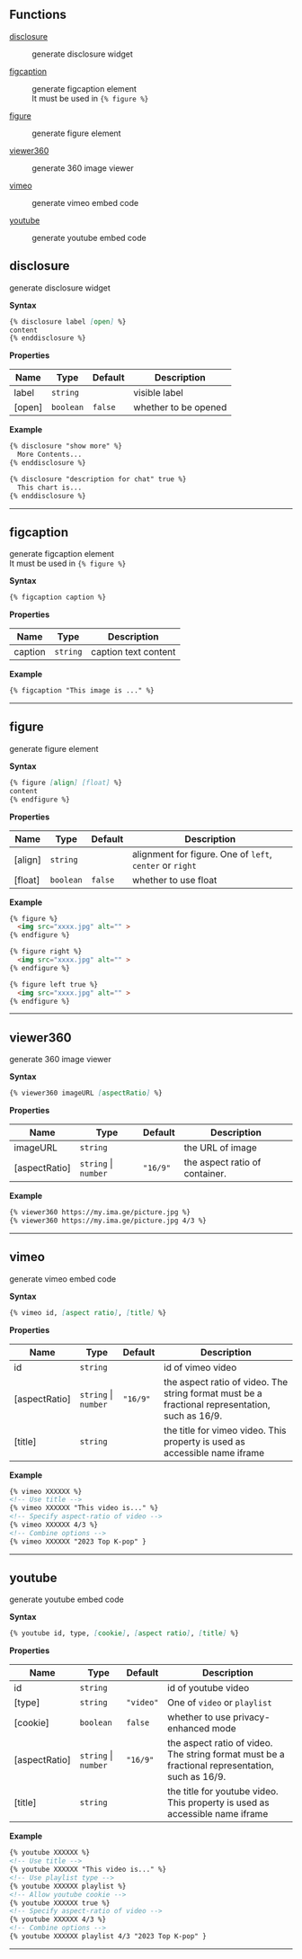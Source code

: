 ## Functions

<dl>
<dt><a href="#disclosure">disclosure</a></dt>
<dd><p>generate disclosure widget</p>
</dd>
<dt><a href="#figcaption">figcaption</a></dt>
<dd><p>generate figcaption element <br>
It must be used in <code>{% figure %}</code></p>
</dd>
<dt><a href="#figure">figure</a></dt>
<dd><p>generate figure element</p>
</dd>
<dt><a href="#viewer360">viewer360</a></dt>
<dd><p>generate 360 image viewer</p>
</dd>
<dt><a href="#vimeo">vimeo</a></dt>
<dd><p>generate vimeo embed code</p>
</dd>
<dt><a href="#youtube">youtube</a></dt>
<dd><p>generate youtube embed code</p>
</dd>
</dl>

<a name="disclosure"></a>

## disclosure
generate disclosure widget

**Syntax**
```markdown
{% disclosure label [open] %}
content
{% enddisclosure %}
```

**Properties**

| Name | Type | Default | Description |
| --- | --- | --- | --- |
| label | <code>string</code> |  | visible label |
| [open] | <code>boolean</code> | <code>false</code> | whether to be opened |

**Example**  
```markdown
{% disclosure "show more" %}
  More Contents...
{% enddisclosure %}

{% disclosure "description for chat" true %}
  This chart is...
{% enddisclosure %}
```

* * *

<a name="figcaption"></a>

## figcaption
generate figcaption element <br>
It must be used in `{% figure %}`

**Syntax**
```markdown
{% figcaption caption %}
```

**Properties**

| Name | Type | Description |
| --- | --- | --- |
| caption | <code>string</code> | caption text content |

**Example**  
```markdown
{% figcaption "This image is ..." %}
```

* * *

<a name="figure"></a>

## figure
generate figure element

**Syntax**
```markdown
{% figure [align] [float] %}
content
{% endfigure %}
```

**Properties**

| Name | Type | Default | Description |
| --- | --- | --- | --- |
| [align] | <code>string</code> |  | alignment for figure. One of `left`, `center` or `right` |
| [float] | <code>boolean</code> | <code>false</code> | whether to use float |

**Example**
```markdown
{% figure %}
  <img src="xxxx.jpg" alt="" >
{% endfigure %}

{% figure right %}
  <img src="xxxx.jpg" alt="" >
{% endfigure %}

{% figure left true %}
  <img src="xxxx.jpg" alt="" >
{% endfigure %}
```

* * *

<a name="viewer360"></a>

## viewer360
generate 360 image viewer

**Syntax**
```markdown
{% viewer360 imageURL [aspectRatio] %}
```

**Properties**

| Name | Type | Default | Description |
| --- | --- | --- | --- |
| imageURL | <code>string</code> |  | the URL of image |
| [aspectRatio] | <code>string</code> \| <code>number</code> | <code>&quot;16/9&quot;</code> | the aspect ratio of container. |

**Example**  
```markdown
{% viewer360 https://my.ima.ge/picture.jpg %}
{% viewer360 https://my.ima.ge/picture.jpg 4/3 %}
```

* * *

<a name="vimeo"></a>

## vimeo
generate vimeo embed code

**Syntax**
```markdown
{% vimeo id, [aspect ratio], [title] %}
```

**Properties**

| Name | Type | Default | Description |
| --- | --- | --- | --- |
| id | <code>string</code> |  | id of vimeo video |
| [aspectRatio] | <code>string</code> \| <code>number</code> | <code>&quot;16/9&quot;</code> | the aspect ratio of video. The string format must be a fractional representation, such as 16/9. |
| [title] | <code>string</code> |  | the title for vimeo video. This property is used as accessible name iframe |

**Example**  
```markdown
{% vimeo XXXXXX %}
<!-- Use title -->
{% vimeo XXXXXX "This video is..." %}
<!-- Specify aspect-ratio of video -->
{% vimeo XXXXXX 4/3 %}
<!-- Combine options -->
{% vimeo XXXXXX "2023 Top K-pop" }
```

* * *

<a name="youtube"></a>

## youtube
generate youtube embed code

**Syntax**
```markdown
{% youtube id, type, [cookie], [aspect ratio], [title] %}
```

**Properties**

| Name | Type | Default | Description |
| --- | --- | --- | --- |
| id | <code>string</code> |  | id of youtube video |
| [type] | <code>string</code> | <code>&quot;video&quot;</code> | One of `video` or `playlist` |
| [cookie] | <code>boolean</code> | <code>false</code> | whether to use privacy-enhanced mode |
| [aspectRatio] | <code>string</code> \| <code>number</code> | <code>&quot;16/9&quot;</code> | the aspect ratio of video. The string format must be a fractional representation, such as 16/9. |
| [title] | <code>string</code> |  | the title for youtube video. This property is used as accessible name iframe |

**Example**  
```markdown
{% youtube XXXXXX %}
<!-- Use title -->
{% youtube XXXXXX "This video is..." %}
<!-- Use playlist type -->
{% youtube XXXXXX playlist %}
<!-- Allow youtube cookie -->
{% youtube XXXXXX true %}
<!-- Specify aspect-ratio of video -->
{% youtube XXXXXX 4/3 %}
<!-- Combine options -->
{% youtube XXXXXX playlist 4/3 "2023 Top K-pop" }
```

* * *
